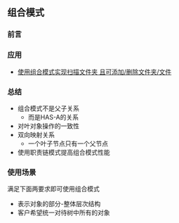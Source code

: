 ## 组合模式

### 前言

### 应用

- [使用组合模式实现扫描文件夹 且可添加/删除文件夹/文件](https://github.com/careteenL/webFEDeveloper/tree/master/Front-end-knowledge/design-pattern/composite/composite.js)

### 总结

- 组合模式不是父子关系
  - 而是HAS-A的关系
- 对叶对象操作的一致性
- 双向映射关系
  - 一个叶子节点只有一个父节点
- 使用职责链模式提高组合模式性能

### 使用场景

满足下面两要求即可使用组合模式
- 表示对象的部分-整体层次结构
- 客户希望统一对待树中所有的对象